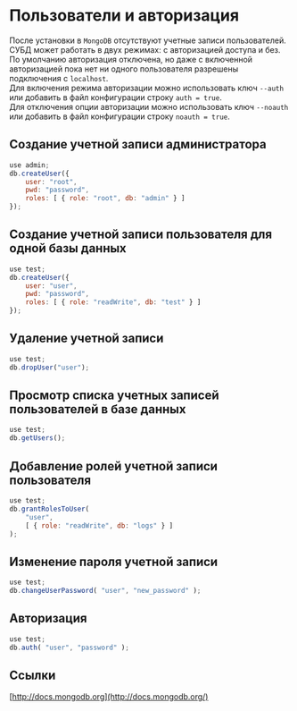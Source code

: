 # Пользователи и авторизация

После установки в `MongoDB` отсутствуют учетные записи пользователей. СУБД может работать в двух режимах: с авторизацией доступа и без. По умолчанию авторизация отключена, но даже с включенной авторизацией пока нет ни одного пользователя разрешены подключения с `localhost`.  
Для включения режима авторизации можно использовать ключ `--auth` или добавить в файл конфигурации строку `auth = true`.  
Для отключения опции авторизации можно использовать ключ `--noauth` или добавить в файл конфигурации строку `noauth = true`.

## Создание учетной записи администратора

```javascript
use admin;
db.createUser({
    user: "root",
    pwd: "password",
    roles: [ { role: "root", db: "admin" } ]
});
```

## Создание учетной записи пользователя для одной базы данных

```javascript
use test;
db.createUser({
    user: "user",
    pwd: "password",
    roles: [ { role: "readWrite", db: "test" } ]
});
```

## Удаление учетной записи

```javascript
use test;
db.dropUser("user");
```

## Просмотр списка учетных записей пользователей в базе данных

```javascript
use test;
db.getUsers();
```

## Добавление ролей учетной записи пользователя

```javascript
use test;
db.grantRolesToUser(
    "user",
    [ { role: "readWrite", db: "logs" } ]
); 
```

## Изменение пароля учетной записи

```javascript
use test;
db.changeUserPassword( "user", "new_password" );
```

## Авторизация

```javascript
use test;
db.auth( "user", "password" );
```

## Ссылки

[http://docs.mongodb.org](http://docs.mongodb.org/)

